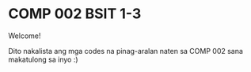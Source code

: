 # COMP 002 BSIT 1-3
Welcome!

Dito nakalista ang mga codes na pinag-aralan naten sa COMP 002 sana makatulong sa inyo :)
